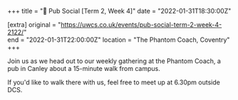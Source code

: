 +++
title = "🍔 Pub Social [Term 2, Week 4]"
date = "2022-01-31T18:30:00Z"

[extra]
original = "https://uwcs.co.uk/events/pub-social-term-2-week-4-2122/"    
end = "2022-01-31T22:00:00Z"
location = "The Phantom Coach, Coventry"
+++

Join us as we head out to our weekly gathering at the Phantom Coach, a pub in Canley about a 15-minute walk from campus.

If you'd like to walk there with us, feel free to meet up at 6.30pm outside DCS.


